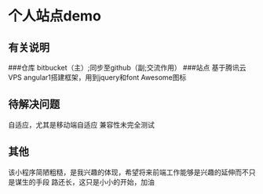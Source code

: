个人站点demo
===================================

有关说明
-----------------------------------
###仓库
bitbucket（主）;同步至github（副;交流作用）
###站点
基于腾讯云VPS
angular1搭建框架，用到jquery和font Awesome图标
  
待解决问题
-----------------------------------
自适应，尤其是移动端自适应
兼容性未完全测试

其他
-----------------------------------
该小程序简陋粗糙，是我兴趣的体现，希望将来前端工作能够是兴趣的延伸而不只是谋生的手段
路还长，这只是小小的开始，加油


